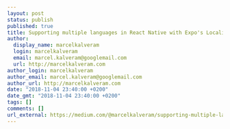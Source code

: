 ```yaml
---
layout: post
status: publish
published: true
title: Supporting multiple languages in React Native with Expo's Localization module
author:
  display_name: marcelkalveram
  login: marcelkalveram
  email: marcel.kalveram@googlemail.com
  url: http://marcelkalveram.com
author_login: marcelkalveram
author_email: marcel.kalveram@googlemail.com
author_url: http://marcelkalveram.com
date: "2018-11-04 23:40:00 +0200"
date_gmt: "2018-11-04 23:40:00 +0200"
tags: []
comments: []
url_external: https://medium.com/@marcelkalveram/supporting-multiple-languages-in-react-native-with-expos-localization-module-9611f9e3b6a0
---
```

